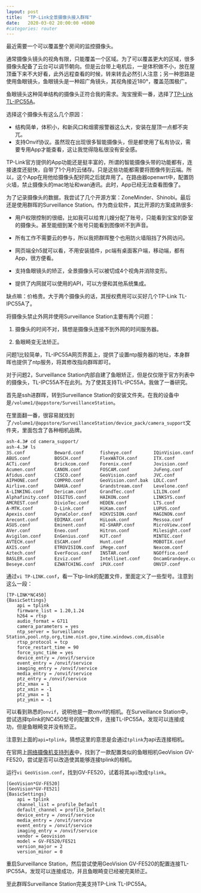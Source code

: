 ```yaml
---
layout: post
title:  "TP-Link全景摄像头接入群晖"
date:   2020-03-02 20:00:00 +0800
#categories: router
---
```


最近需要一个可以覆盖整个房间的监控摄像头。

通常摄像头镜头的视角有限，只能覆盖一个区域。为了可以覆盖更大的区域，很多摄像头配备了云台可以调节朝向。但是云台带上电机后，一是体积做不小，放在屋顶垂下来不大好看，此外远程查看的时候，转来转去必然引人注意；另一种思路是使用鱼眼镜头，鱼眼镜头是一种超广角镜头，其视角接近180°，覆盖范围极广。

鱼眼镜头这种简单结构的摄像头正符合我的需求。淘宝搜索一番，选择了[TP-Link TL-IPC55A](https://www.tp-link.com.cn/product_1309.html)。

选择这个摄像头有这么几个原因：
* 结构简单，体积小，和新风口和烟雾报警器这么大，安装在屋顶一点都不突兀。
* 支持Onvif协议。虽然现在出现很多智能摄像头，但是都使用了私有协议，需要专用App才能查看，这让我觉得隐私很没有安全感。

TP-Link官方提供的App功能还是挺丰富的，所谓的智能摄像头带的功能都有，连接速度还挺快，自带了1个月的云储存。只是这些功能都需要将图像传到云端。所以，这个App在用他给摄像头配好网之后就弃用了。在路由器openwrt中，配置防火墙，禁止摄像头的mac地址和wan通讯。此时，App已经无法查看图像了。

为了记录摄像头的数据，我尝试了几个开源方案：ZoneMinder、Shinobi。最后还是使用群晖的Surveillance Station。作为商业软件，其比开源的方案成熟很多:

* 用户权限控制的很细，比如我可以给育儿嫂分配了账号，只能看到宝宝的卧室的摄像头。甚至能细到某个账号只能看到图像听不到声音。

* 所有工作不需要云的参与，所以我把群晖整个也用防火墙阻挡了外网访问。

* 网页端全h5就可以看，不用安装插件，pc端有桌面客户端，移动端，都有App，很方便看。

* 支持鱼眼镜头的矫正，全景摄像头可以被切成4个视角并消除变形。

* 提供了内网就可以使用的API，可以方便和其他系统集成。

缺点嘛：价格贵。大于两个摄像头的话，其授权费用可以买好几个TP-Link TL-IPC55A了。

将摄像头禁止外网并使用Surveillance Station主要有两个问题：

1. 摄像头的时间不对，猜想是摄像头连接不到外网的时间服务器。

2. 鱼眼畸变无法矫正。

问题1比较简单，TL-IPC55A网页界面上，提供了设置ntp服务器的地址，本身群晖也提供了ntp服务，将其修改指向群晖即可。

对于问题2，Surveillance Station内部自建了鱼眼矫正，但是仅仅限于官方列表中的摄像头，TL-IPC55A不在此列。为了使其支持TL-IPC55A，我做了一番研究。

首先是ssh进群晖，转到Surveillance Station的安装文件夹。在我的设备中是`/volume1/@appstore/SurveillanceStation`。

在里面翻一番，很容易就找到了`/volume1/@appstore/SurveillanceStation/device_pack/camera_support`文件夹，里面包含了各种相机品牌。

```bash
ash-4.3# cd camera_support/
ash-4.3# ls
3S.conf           Beward.conf      fisheye.conf        IQinVision.conf     ONVIF_event.conf    StorageOptions.conf
ABUS.conf         BOSCH.conf       FlexWATCH.conf      ITX.conf            Optica.conf         Sumpple.conf
ACTi.conf         Brickcom.conf    Forenix.conf        Jovision.conf       Panasonic.conf      Sunell.conf
Acumen.conf       CANON.conf       FOSCAM.conf         JuFeng.conf         PIXORD.conf         TOSHIBA.conf
Afidus.conf       CISCO.conf       GeoVision.conf      JVC.conf            Reolink.conf        TP-LINK.conf
AIPHONE.conf      COMPRO.conf      GeoVision.conf.bak  LDLC.conf           RetailSupport.conf  TRENDNet.conf
Airlive.conf      DAHUA.conf       Grandstream.conf    Levelone.conf       ROBIN.conf          Truen.conf
A-LINKING.conf    Dericam.conf     GrandTec.conf       LILIN.conf          SAMSUNG.conf        TVT.conf
Alphafinity.conf  DIGITUS.conf     HAIKON.conf         LINKSYS.conf        SANYO.conf          UBIQUITI.conf
AMCREST.conf      DivioTec.conf    HEDEN.conf          LTS.conf            SecuFirst.conf      UDM.conf
A-MTK.conf        D-Link.conf      HiKam.conf          LUPUS.conf          Sentry360.conf      Uniview.conf
Apexis.conf       DynaColor.conf   HIKVISION.conf      MAGINON.conf        SHANY.conf          Vivotek.conf
Arecont.conf      EDIMAX.conf      HiLook.conf         Messoa.conf         SHARP.conf          Vultech.conf
ASUS.conf         Eminent.conf     HI-SHARP.conf       MicroView.conf      SIEMENS.conf        WansView.conf
AVer.conf         Eneo.conf        Hitron.conf         Milesight.conf      Skywatch.conf       Y-CAM.conf
Avigilon.conf     EnGenius.conf    HJT.conf            MINTEC.conf         SMAX.conf           Zavio.conf
AVTECH.conf       ESCAM.conf       Hunt.conf           MOBOTIX.conf        SMC.conf            Zyxel.conf
AXIS.conf         ETROVISION.conf  iMege.conf          Nexcom.conf         Sony.conf
Aztech.conf       EverFocus.conf   INSTAR.conf         NGOffice.conf       SparkLAN.conf
BASLER.conf       Ezviz.conf       Intellinet.conf     OncamGrandeye.conf  Speco.conf
Beseye.conf       EZWATCHING.conf  iPUX.conf           ONVIF.conf          StarDot.conf
```

通过`vi TP-LINK.conf`，看一下tp-link的配置文件，里面定义了一些型号。注意到这么一段：
```
[TP-LINK*NC450]
{BasicSettings}
    api = tplink
    firmware_list = 1.20,1.24
    h264 = rtsp
    audio_format = G711
    camera_parameters = yes
    ntp_server = Surveillance Station,pool.ntp.org,time.nist.gov,time.windows.com,disable
    rtsp_protocol = tcp
    force_restart_time = 90
    force_sync_time = yes
    device_entry = /onvif/service
    event_entry = /onvif/service
    imaging_entry = /onvif/service
    media_entry = /onvif/service
    ptz_entry = /onvif/service
    ptz_xmax = 1
    ptz_xmin = -1
    ptz_ymax = 1
    ptz_ymin = -1
```
可以看到熟悉的`onvif`，说明他是一款onvif的相机。在Surveillance Station中，尝试选择tplink的NC450型号的配置文件，连接TL-IPC55A，发现可以连接成功，但是鱼眼畸变并没有矫正。

注意到上面的`api=tplink`，猜想这里的意思是会通过`tplink`为api去连接相机。

在官网上[网络摄像机支持列表](https://www.synology.cn/zh-cn/compatibility/camera?brand=all&device_type=fisheye)中，找到了一款配置类似的鱼眼相机GeoVision GV-FE520，尝试是否可以改造使其能够连接tplink的相机。

运行`vi GeoVision.conf`，找到GV-FE520，试着将其`api`改成`tplink`。
```
[GeoVision*GV-FE520]
[GeoVision*GV-FE521]
{BasicSettings}
    api = tplink
    channel_list = profile_Default
    default_channel = profile_Default
    device_entry = /onvif/service
    media_entry = /onvif/service
    event_entry = /onvif/service
    imaging_entry = /onvif/service
    vendor = Geovision
    model = GV-FE520/FE521
    version_major = 2
    version_minor = 0
```

重启Surveillance Station，然后尝试使用GeoVision GV-FE520的配置连接TL-IPC55A，发现可以连接成功，并且鱼眼畸变已经被完美矫正。

至此群晖Surveillance Station完美支持TP-Link TL-IPC55A。





